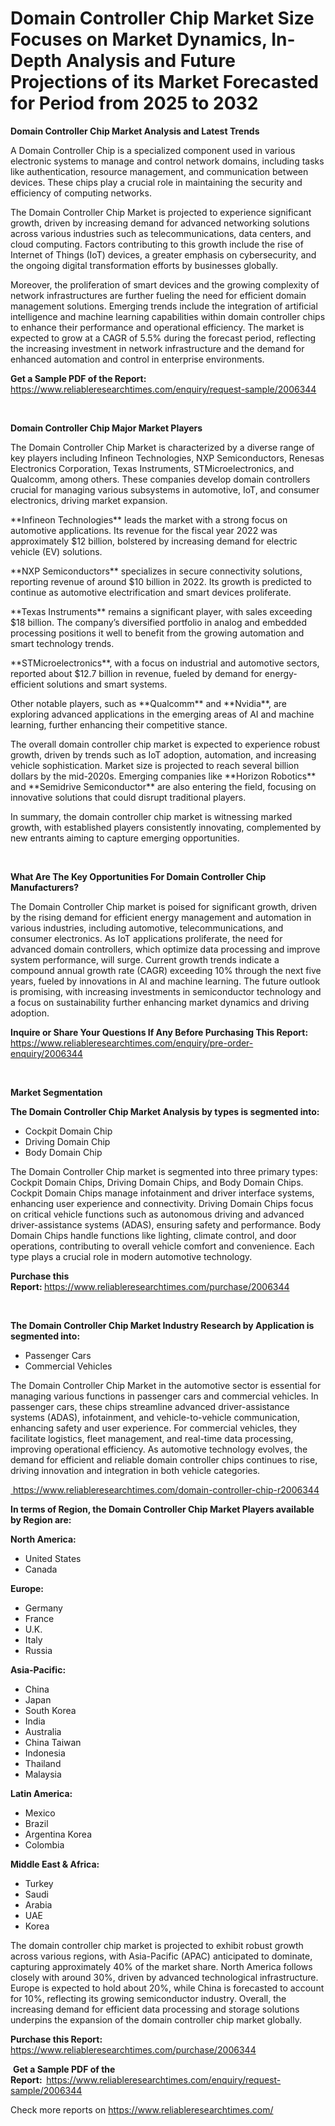 <p><h1>Domain Controller Chip Market Size Focuses on Market Dynamics, In-Depth Analysis and Future Projections of its Market Forecasted for Period from 2025 to 2032</h1></p><p><strong>Domain Controller Chip Market Analysis and Latest Trends</strong></p>
<p><p>A Domain Controller Chip is a specialized component used in various electronic systems to manage and control network domains, including tasks like authentication, resource management, and communication between devices. These chips play a crucial role in maintaining the security and efficiency of computing networks.</p><p>The Domain Controller Chip Market is projected to experience significant growth, driven by increasing demand for advanced networking solutions across various industries such as telecommunications, data centers, and cloud computing. Factors contributing to this growth include the rise of Internet of Things (IoT) devices, a greater emphasis on cybersecurity, and the ongoing digital transformation efforts by businesses globally. </p><p>Moreover, the proliferation of smart devices and the growing complexity of network infrastructures are further fueling the need for efficient domain management solutions. Emerging trends include the integration of artificial intelligence and machine learning capabilities within domain controller chips to enhance their performance and operational efficiency. The market is expected to grow at a CAGR of 5.5% during the forecast period, reflecting the increasing investment in network infrastructure and the demand for enhanced automation and control in enterprise environments.</p></p>
<p><strong>Get a Sample PDF of the Report:&nbsp;</strong> <a href="https://www.reliableresearchtimes.com/enquiry/request-sample/2006344?utm_campaign=2198&utm_medium=2&utm_source=Github&utm_content=ia&utm_term=13022025&utm_id=domain-controller-chip">https://www.reliableresearchtimes.com/enquiry/request-sample/2006344</a></p>
<p>&nbsp;</p>
<p><strong>Domain Controller Chip Major Market Players</strong></p>
<p><p>The Domain Controller Chip Market is characterized by a diverse range of key players including Infineon Technologies, NXP Semiconductors, Renesas Electronics Corporation, Texas Instruments, STMicroelectronics, and Qualcomm, among others. These companies develop domain controllers crucial for managing various subsystems in automotive, IoT, and consumer electronics, driving market expansion.</p><p>**Infineon Technologies** leads the market with a strong focus on automotive applications. Its revenue for the fiscal year 2022 was approximately $12 billion, bolstered by increasing demand for electric vehicle (EV) solutions.</p><p>**NXP Semiconductors** specializes in secure connectivity solutions, reporting revenue of around $10 billion in 2022. Its growth is predicted to continue as automotive electrification and smart devices proliferate.</p><p>**Texas Instruments** remains a significant player, with sales exceeding $18 billion. The company’s diversified portfolio in analog and embedded processing positions it well to benefit from the growing automation and smart technology trends.</p><p>**STMicroelectronics**, with a focus on industrial and automotive sectors, reported about $12.7 billion in revenue, fueled by demand for energy-efficient solutions and smart systems.</p><p>Other notable players, such as **Qualcomm** and **Nvidia**, are exploring advanced applications in the emerging areas of AI and machine learning, further enhancing their competitive stance.</p><p>The overall domain controller chip market is expected to experience robust growth, driven by trends such as IoT adoption, automation, and increasing vehicle sophistication. Market size is projected to reach several billion dollars by the mid-2020s. Emerging companies like **Horizon Robotics** and **Semidrive Semiconductor** are also entering the field, focusing on innovative solutions that could disrupt traditional players.</p><p>In summary, the domain controller chip market is witnessing marked growth, with established players consistently innovating, complemented by new entrants aiming to capture emerging opportunities.</p></p>
<p>&nbsp;</p>
<p><strong>What Are The Key Opportunities For Domain Controller Chip Manufacturers?</strong></p>
<p><p>The Domain Controller Chip market is poised for significant growth, driven by the rising demand for efficient energy management and automation in various industries, including automotive, telecommunications, and consumer electronics. As IoT applications proliferate, the need for advanced domain controllers, which optimize data processing and improve system performance, will surge. Current growth trends indicate a compound annual growth rate (CAGR) exceeding 10% through the next five years, fueled by innovations in AI and machine learning. The future outlook is promising, with increasing investments in semiconductor technology and a focus on sustainability further enhancing market dynamics and driving adoption.</p></p>
<p><strong>Inquire or Share Your Questions If Any Before Purchasing This Report:</strong> <a href="https://www.reliableresearchtimes.com/enquiry/pre-order-enquiry/2006344?utm_campaign=2198&utm_medium=2&utm_source=Github&utm_content=ia&utm_term=13022025&utm_id=domain-controller-chip">https://www.reliableresearchtimes.com/enquiry/pre-order-enquiry/2006344</a></p>
<p>&nbsp;</p>
<p><strong>Market Segmentation</strong></p>
<p><strong>The Domain Controller Chip Market Analysis by types is segmented into:</strong></p>
<p><ul><li>Cockpit Domain Chip</li><li>Driving Domain Chip</li><li>Body Domain Chip</li></ul></p>
<p><p>The Domain Controller Chip market is segmented into three primary types: Cockpit Domain Chips, Driving Domain Chips, and Body Domain Chips. Cockpit Domain Chips manage infotainment and driver interface systems, enhancing user experience and connectivity. Driving Domain Chips focus on critical vehicle functions such as autonomous driving and advanced driver-assistance systems (ADAS), ensuring safety and performance. Body Domain Chips handle functions like lighting, climate control, and door operations, contributing to overall vehicle comfort and convenience. Each type plays a crucial role in modern automotive technology.</p></p>
<p><strong>Purchase this Report:&nbsp;</strong><a href="https://www.reliableresearchtimes.com/purchase/2006344?utm_campaign=2198&utm_medium=2&utm_source=Github&utm_content=ia&utm_term=13022025&utm_id=domain-controller-chip">https://www.reliableresearchtimes.com/purchase/2006344</a></p>
<p>&nbsp;</p>
<p><strong>The Domain Controller Chip Market Industry Research by Application is segmented into:</strong></p>
<p><ul><li>Passenger Cars</li><li>Commercial Vehicles</li></ul></p>
<p><p>The Domain Controller Chip Market in the automotive sector is essential for managing various functions in passenger cars and commercial vehicles. In passenger cars, these chips streamline advanced driver-assistance systems (ADAS), infotainment, and vehicle-to-vehicle communication, enhancing safety and user experience. For commercial vehicles, they facilitate logistics, fleet management, and real-time data processing, improving operational efficiency. As automotive technology evolves, the demand for efficient and reliable domain controller chips continues to rise, driving innovation and integration in both vehicle categories.</p></p>
<p><a href="https://www.reliableresearchtimes.com/domain-controller-chip-r2006344?utm_campaign=2198&utm_medium=2&utm_source=Github&utm_content=ia&utm_term=13022025&utm_id=domain-controller-chip">&nbsp;https://www.reliableresearchtimes.com/domain-controller-chip-r2006344</a></p>
<p><strong>In terms of Region, the Domain Controller Chip Market Players available by Region are:</strong></p>
<p>
    <p> <strong> North America: </strong>
        <ul>
            <li>United States</li>
            <li>Canada</li>
        </ul>
        </p> 
    <p> <strong> Europe: </strong>
        <ul>
            <li>Germany</li>
            <li>France</li>
            <li>U.K.</li>
            <li>Italy</li>
            <li>Russia</li>
        </ul>
        </p> 
    <p> <strong> Asia-Pacific: </strong>
        <ul>
            <li>China</li>
            <li>Japan</li>
            <li>South Korea</li>
            <li>India</li>
            <li>Australia</li>
            <li>China Taiwan</li>
            <li>Indonesia</li>
            <li>Thailand</li>
            <li>Malaysia</li>
        </ul>
        </p> 
    <p> <strong> Latin America: </strong>
        <ul>
            <li>Mexico</li>
            <li>Brazil</li>
            <li>Argentina Korea</li>
            <li>Colombia</li>
        </ul>
        </p> 
    <p> <strong> Middle East & Africa: </strong>
        <ul>
            <li>Turkey</li>
            <li>Saudi</li>
            <li>Arabia</li>
            <li>UAE</li>
            <li>Korea</li>
        </ul>
    </p>
    </p>
<p><p>The domain controller chip market is projected to exhibit robust growth across various regions, with Asia-Pacific (APAC) anticipated to dominate, capturing approximately 40% of the market share. North America follows closely with around 30%, driven by advanced technological infrastructure. Europe is expected to hold about 20%, while China is forecasted to account for 10%, reflecting its growing semiconductor industry. Overall, the increasing demand for efficient data processing and storage solutions underpins the expansion of the domain controller chip market globally.</p></p>
<p><strong>Purchase this Report: </strong><a href="https://www.reliableresearchtimes.com/purchase/2006344?utm_campaign=2198&utm_medium=2&utm_source=Github&utm_content=ia&utm_term=13022025&utm_id=domain-controller-chip">https://www.reliableresearchtimes.com/purchase/2006344</a></p>
<p>&nbsp;<strong>Get a Sample PDF of the Report:&nbsp;&nbsp;</strong><a href="https://www.reliableresearchtimes.com/enquiry/request-sample/2006344?utm_campaign=2198&utm_medium=2&utm_source=Github&utm_content=ia&utm_term=13022025&utm_id=domain-controller-chip">https://www.reliableresearchtimes.com/enquiry/request-sample/2006344</a></p>
<p><strong></strong></p>
<p>Check more reports on <a href="https://www.reliableresearchtimes.com/?utm_campaign=2198&utm_medium=2&utm_source=Github&utm_content=ia&utm_term=13022025&utm_id=domain-controller-chip">https://www.reliableresearchtimes.com/</a></p>